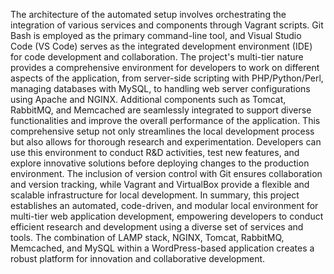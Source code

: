 The architecture of the automated setup involves orchestrating the integration of various 
services and components through Vagrant scripts. Git Bash is employed as the primary 
command-line tool, and Visual Studio Code (VS Code) serves as the integrated 
development environment (IDE) for code development and collaboration.
The project's multi-tier nature provides a comprehensive environment for developers to 
work on different aspects of the application, from server-side scripting with 
PHP/Python/Perl, managing databases with MySQL, to handling web server 
configurations using Apache and NGINX. Additional components such as Tomcat, 
RabbitMQ, and Memcached are seamlessly integrated to support diverse functionalities 
and improve the overall performance of the application.
This comprehensive setup not only streamlines the local development process but also 
allows for thorough research and experimentation. Developers can use this environment 
to conduct R&D activities, test new features, and explore innovative solutions before
deploying changes to the production environment. The inclusion of version control with 
Git ensures collaboration and version tracking, while Vagrant and VirtualBox provide 
a flexible and scalable infrastructure for local development.
In summary, this project establishes an automated, code-driven, and modular local 
environment for multi-tier web application development, empowering developers to 
conduct efficient research and development using a diverse set of services and tools. 
The combination of LAMP stack, NGINX, Tomcat, RabbitMQ, Memcached, and 
MySQL within a WordPress-based application creates a robust platform for innovation 
and collaborative development.
